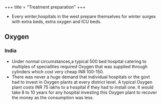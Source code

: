 +++
title = "Treatment preparation"
+++

- Every winter,hospitals in the west prepare themselves for winter surges with extra beds, extra oxygen and ICU beds.

## Oxygen
### India
- Under normal circumstances,a typical 500 bed hospital catering to multiples of specialities required Oxygen that was supplied through cylinders which cost very cheap INR 100-150.
- There was never a huge demand that individual hospitals or the govt had to invest in Oxygen plants at every district level. A typical Oxygen plant costs INR 75 lakhs to a hospital if they had to install one. It would take 8 to 10 years for any hospital investing this Oxygen plant to recover the money as the consumption was less.


